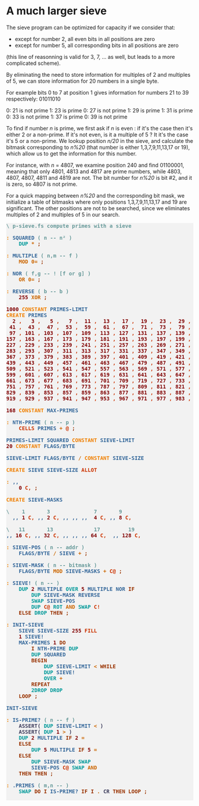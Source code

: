 # A much larger sieve

The sieve program can be optimized for capacity if we consider that:

- except for number 2, all even bits in all positions are zero
- except for number 5, all corresponding bits in all positions are zero

(this line of reasonning is valid for 3, 7, … as well, but leads to a more complicated scheme).

By eliminating the need to store information for multiples of 2 and multiples of 5, we can store information for 20 numbers in a single byte. 

For example bits 0 to 7 at position 1 gives information for numbers 21 to 39 respectively: 01011010

0: 21 is not prime
1: 23 is prime
0: 27 is not prime
1: 29 is prime
1: 31 is prime
0: 33 is not prime
1: 37 is prime
0: 39 is not prime

To find if number *n* is prime, we first ask if *n* is even : if it's the case then it's either 2 or a non-prime.
If it's not even, is it a multiple of 5 ? It it's the case it's 5 or a non-prime.
We lookup position *n/20* in the sieve, and calculate the bitmask corresponding to *n%20* (that number is either 1,3,7,9,11,13,17 or 19), which allow us to get the information for this number.

For instance, with *n* = 4807, we examine position 240 and find 01100001, meaning that only 4801, 4813 and 4817 are prime numbers, while 4803, 4807, 4807, 4811 and 4819 are not. The bit number for *n%20* is bit #2, and it is zero, so 4807 is not prime.

For a quick mapping between *n%20* and the corresponding bit mask, we initialize a table of bitmasks where only positions 1,3,7,9,11,13,17 and 19 are significant. The other positions are not to be searched, since we eliminates multiples of 2 and multiples of 5 in our search.


<pre style="color:#000000;background:#F2F2F2;"><span style="color:#669999; font-weight:bold;">\</span> <span style="color:#669999; font-weight:bold;">p-sieve.fs compute primes with a sieve
</span>
<span style="color:#F07F00; font-weight:bold;">:</span> <span style="color:#336699; font-weight:bold;">SQUARED</span> <span style="color:#669999; font-weight:bold;">(</span> <span style="color:#669999; font-weight:bold;">n -- n² )</span>
    <span style="color:#009999; font-weight:bold;">DUP</span> <span style="color:#CC6600; font-weight:bold;">*</span> <span style="color:#993300; font-weight:bold;">;</span>

<span style="color:#F07F00; font-weight:bold;">:</span> <span style="color:#336699; font-weight:bold;">MULTIPLE</span> <span style="color:#669999; font-weight:bold;">(</span> <span style="color:#669999; font-weight:bold;">n,m -- f )</span>
    <span style="color:#CC6600; font-weight:bold;">MOD</span> <span style="color:#CC6600; font-weight:bold;">0=</span> <span style="color:#993300; font-weight:bold;">;</span>

<span style="color:#F07F00; font-weight:bold;">:</span> <span style="color:#336699; font-weight:bold;">NOR</span> <span style="color:#669999; font-weight:bold;">(</span> <span style="color:#669999; font-weight:bold;">f,g -- ! [f or g] )</span>
    <span style="color:#CC6600; font-weight:bold;">OR</span> <span style="color:#CC6600; font-weight:bold;">0=</span> <span style="color:#993300; font-weight:bold;">;</span>

<span style="color:#F07F00; font-weight:bold;">:</span> <span style="color:#336699; font-weight:bold;">REVERSE</span> <span style="color:#669999; font-weight:bold;">(</span> <span style="color:#669999; font-weight:bold;">b -- b )</span>
    <span style="color:#800000; font-weight:bold;">255</span> <span style="color:#CC6600; font-weight:bold;">XOR</span> <span style="color:#993300; font-weight:bold;">;</span>

<span style="color:#800000; font-weight:bold;">1000</span> <span style="color:#F07F00; font-weight:bold;">CONSTANT</span> <span style="color:#336699; font-weight:bold;">PRIMES-LIMIT</span>
<span style="color:#F07F00; font-weight:bold;">CREATE</span> <span style="color:#336699; font-weight:bold;">PRIMES</span>
  <span style="color:#800000; font-weight:bold;">2</span> <span style="color:#CC3300; font-weight:bold;">,</span>   <span style="color:#800000; font-weight:bold;">3</span> <span style="color:#CC3300; font-weight:bold;">,</span>   <span style="color:#800000; font-weight:bold;">5</span> <span style="color:#CC3300; font-weight:bold;">,</span>   <span style="color:#800000; font-weight:bold;">7</span> <span style="color:#CC3300; font-weight:bold;">,</span>  <span style="color:#800000; font-weight:bold;">11</span> <span style="color:#CC3300; font-weight:bold;">,</span>  <span style="color:#800000; font-weight:bold;">13</span> <span style="color:#CC3300; font-weight:bold;">,</span>  <span style="color:#800000; font-weight:bold;">17</span> <span style="color:#CC3300; font-weight:bold;">,</span>  <span style="color:#800000; font-weight:bold;">19</span> <span style="color:#CC3300; font-weight:bold;">,</span>  <span style="color:#800000; font-weight:bold;">23</span> <span style="color:#CC3300; font-weight:bold;">,</span>  <span style="color:#800000; font-weight:bold;">29</span> <span style="color:#CC3300; font-weight:bold;">,</span>  <span style="color:#800000; font-weight:bold;">31</span> <span style="color:#CC3300; font-weight:bold;">,</span>  <span style="color:#800000; font-weight:bold;">37</span> <span style="color:#CC3300; font-weight:bold;">,</span>
 <span style="color:#800000; font-weight:bold;">41</span> <span style="color:#CC3300; font-weight:bold;">,</span>  <span style="color:#800000; font-weight:bold;">43</span> <span style="color:#CC3300; font-weight:bold;">,</span>  <span style="color:#800000; font-weight:bold;">47</span> <span style="color:#CC3300; font-weight:bold;">,</span>  <span style="color:#800000; font-weight:bold;">53</span> <span style="color:#CC3300; font-weight:bold;">,</span>  <span style="color:#800000; font-weight:bold;">59</span> <span style="color:#CC3300; font-weight:bold;">,</span>  <span style="color:#800000; font-weight:bold;">61</span> <span style="color:#CC3300; font-weight:bold;">,</span>  <span style="color:#800000; font-weight:bold;">67</span> <span style="color:#CC3300; font-weight:bold;">,</span>  <span style="color:#800000; font-weight:bold;">71</span> <span style="color:#CC3300; font-weight:bold;">,</span>  <span style="color:#800000; font-weight:bold;">73</span> <span style="color:#CC3300; font-weight:bold;">,</span>  <span style="color:#800000; font-weight:bold;">79</span> <span style="color:#CC3300; font-weight:bold;">,</span>  <span style="color:#800000; font-weight:bold;">83</span> <span style="color:#CC3300; font-weight:bold;">,</span>  <span style="color:#800000; font-weight:bold;">89</span> <span style="color:#CC3300; font-weight:bold;">,</span>
 <span style="color:#800000; font-weight:bold;">97</span> <span style="color:#CC3300; font-weight:bold;">,</span> <span style="color:#800000; font-weight:bold;">101</span> <span style="color:#CC3300; font-weight:bold;">,</span> <span style="color:#800000; font-weight:bold;">103</span> <span style="color:#CC3300; font-weight:bold;">,</span> <span style="color:#800000; font-weight:bold;">107</span> <span style="color:#CC3300; font-weight:bold;">,</span> <span style="color:#800000; font-weight:bold;">109</span> <span style="color:#CC3300; font-weight:bold;">,</span> <span style="color:#800000; font-weight:bold;">113</span> <span style="color:#CC3300; font-weight:bold;">,</span> <span style="color:#800000; font-weight:bold;">127</span> <span style="color:#CC3300; font-weight:bold;">,</span> <span style="color:#800000; font-weight:bold;">131</span> <span style="color:#CC3300; font-weight:bold;">,</span> <span style="color:#800000; font-weight:bold;">137</span> <span style="color:#CC3300; font-weight:bold;">,</span> <span style="color:#800000; font-weight:bold;">139</span> <span style="color:#CC3300; font-weight:bold;">,</span> <span style="color:#800000; font-weight:bold;">149</span> <span style="color:#CC3300; font-weight:bold;">,</span> <span style="color:#800000; font-weight:bold;">151</span> <span style="color:#CC3300; font-weight:bold;">,</span>
<span style="color:#800000; font-weight:bold;">157</span> <span style="color:#CC3300; font-weight:bold;">,</span> <span style="color:#800000; font-weight:bold;">163</span> <span style="color:#CC3300; font-weight:bold;">,</span> <span style="color:#800000; font-weight:bold;">167</span> <span style="color:#CC3300; font-weight:bold;">,</span> <span style="color:#800000; font-weight:bold;">173</span> <span style="color:#CC3300; font-weight:bold;">,</span> <span style="color:#800000; font-weight:bold;">179</span> <span style="color:#CC3300; font-weight:bold;">,</span> <span style="color:#800000; font-weight:bold;">181</span> <span style="color:#CC3300; font-weight:bold;">,</span> <span style="color:#800000; font-weight:bold;">191</span> <span style="color:#CC3300; font-weight:bold;">,</span> <span style="color:#800000; font-weight:bold;">193</span> <span style="color:#CC3300; font-weight:bold;">,</span> <span style="color:#800000; font-weight:bold;">197</span> <span style="color:#CC3300; font-weight:bold;">,</span> <span style="color:#800000; font-weight:bold;">199</span> <span style="color:#CC3300; font-weight:bold;">,</span> <span style="color:#800000; font-weight:bold;">211</span> <span style="color:#CC3300; font-weight:bold;">,</span> <span style="color:#800000; font-weight:bold;">223</span> <span style="color:#CC3300; font-weight:bold;">,</span>
<span style="color:#800000; font-weight:bold;">227</span> <span style="color:#CC3300; font-weight:bold;">,</span> <span style="color:#800000; font-weight:bold;">229</span> <span style="color:#CC3300; font-weight:bold;">,</span> <span style="color:#800000; font-weight:bold;">233</span> <span style="color:#CC3300; font-weight:bold;">,</span> <span style="color:#800000; font-weight:bold;">239</span> <span style="color:#CC3300; font-weight:bold;">,</span> <span style="color:#800000; font-weight:bold;">241</span> <span style="color:#CC3300; font-weight:bold;">,</span> <span style="color:#800000; font-weight:bold;">251</span> <span style="color:#CC3300; font-weight:bold;">,</span> <span style="color:#800000; font-weight:bold;">257</span> <span style="color:#CC3300; font-weight:bold;">,</span> <span style="color:#800000; font-weight:bold;">263</span> <span style="color:#CC3300; font-weight:bold;">,</span> <span style="color:#800000; font-weight:bold;">269</span> <span style="color:#CC3300; font-weight:bold;">,</span> <span style="color:#800000; font-weight:bold;">271</span> <span style="color:#CC3300; font-weight:bold;">,</span> <span style="color:#800000; font-weight:bold;">277</span> <span style="color:#CC3300; font-weight:bold;">,</span> <span style="color:#800000; font-weight:bold;">281</span> <span style="color:#CC3300; font-weight:bold;">,</span>
<span style="color:#800000; font-weight:bold;">283</span> <span style="color:#CC3300; font-weight:bold;">,</span> <span style="color:#800000; font-weight:bold;">293</span> <span style="color:#CC3300; font-weight:bold;">,</span> <span style="color:#800000; font-weight:bold;">307</span> <span style="color:#CC3300; font-weight:bold;">,</span> <span style="color:#800000; font-weight:bold;">311</span> <span style="color:#CC3300; font-weight:bold;">,</span> <span style="color:#800000; font-weight:bold;">313</span> <span style="color:#CC3300; font-weight:bold;">,</span> <span style="color:#800000; font-weight:bold;">317</span> <span style="color:#CC3300; font-weight:bold;">,</span> <span style="color:#800000; font-weight:bold;">331</span> <span style="color:#CC3300; font-weight:bold;">,</span> <span style="color:#800000; font-weight:bold;">337</span> <span style="color:#CC3300; font-weight:bold;">,</span> <span style="color:#800000; font-weight:bold;">347</span> <span style="color:#CC3300; font-weight:bold;">,</span> <span style="color:#800000; font-weight:bold;">349</span> <span style="color:#CC3300; font-weight:bold;">,</span> <span style="color:#800000; font-weight:bold;">353</span> <span style="color:#CC3300; font-weight:bold;">,</span> <span style="color:#800000; font-weight:bold;">359</span> <span style="color:#CC3300; font-weight:bold;">,</span>
<span style="color:#800000; font-weight:bold;">367</span> <span style="color:#CC3300; font-weight:bold;">,</span> <span style="color:#800000; font-weight:bold;">373</span> <span style="color:#CC3300; font-weight:bold;">,</span> <span style="color:#800000; font-weight:bold;">379</span> <span style="color:#CC3300; font-weight:bold;">,</span> <span style="color:#800000; font-weight:bold;">383</span> <span style="color:#CC3300; font-weight:bold;">,</span> <span style="color:#800000; font-weight:bold;">389</span> <span style="color:#CC3300; font-weight:bold;">,</span> <span style="color:#800000; font-weight:bold;">397</span> <span style="color:#CC3300; font-weight:bold;">,</span> <span style="color:#800000; font-weight:bold;">401</span> <span style="color:#CC3300; font-weight:bold;">,</span> <span style="color:#800000; font-weight:bold;">409</span> <span style="color:#CC3300; font-weight:bold;">,</span> <span style="color:#800000; font-weight:bold;">419</span> <span style="color:#CC3300; font-weight:bold;">,</span> <span style="color:#800000; font-weight:bold;">421</span> <span style="color:#CC3300; font-weight:bold;">,</span> <span style="color:#800000; font-weight:bold;">431</span> <span style="color:#CC3300; font-weight:bold;">,</span> <span style="color:#800000; font-weight:bold;">433</span> <span style="color:#CC3300; font-weight:bold;">,</span>
<span style="color:#800000; font-weight:bold;">439</span> <span style="color:#CC3300; font-weight:bold;">,</span> <span style="color:#800000; font-weight:bold;">443</span> <span style="color:#CC3300; font-weight:bold;">,</span> <span style="color:#800000; font-weight:bold;">449</span> <span style="color:#CC3300; font-weight:bold;">,</span> <span style="color:#800000; font-weight:bold;">457</span> <span style="color:#CC3300; font-weight:bold;">,</span> <span style="color:#800000; font-weight:bold;">461</span> <span style="color:#CC3300; font-weight:bold;">,</span> <span style="color:#800000; font-weight:bold;">463</span> <span style="color:#CC3300; font-weight:bold;">,</span> <span style="color:#800000; font-weight:bold;">467</span> <span style="color:#CC3300; font-weight:bold;">,</span> <span style="color:#800000; font-weight:bold;">479</span> <span style="color:#CC3300; font-weight:bold;">,</span> <span style="color:#800000; font-weight:bold;">487</span> <span style="color:#CC3300; font-weight:bold;">,</span> <span style="color:#800000; font-weight:bold;">491</span> <span style="color:#CC3300; font-weight:bold;">,</span> <span style="color:#800000; font-weight:bold;">499</span> <span style="color:#CC3300; font-weight:bold;">,</span> <span style="color:#800000; font-weight:bold;">503</span> <span style="color:#CC3300; font-weight:bold;">,</span>
<span style="color:#800000; font-weight:bold;">509</span> <span style="color:#CC3300; font-weight:bold;">,</span> <span style="color:#800000; font-weight:bold;">521</span> <span style="color:#CC3300; font-weight:bold;">,</span> <span style="color:#800000; font-weight:bold;">523</span> <span style="color:#CC3300; font-weight:bold;">,</span> <span style="color:#800000; font-weight:bold;">541</span> <span style="color:#CC3300; font-weight:bold;">,</span> <span style="color:#800000; font-weight:bold;">547</span> <span style="color:#CC3300; font-weight:bold;">,</span> <span style="color:#800000; font-weight:bold;">557</span> <span style="color:#CC3300; font-weight:bold;">,</span> <span style="color:#800000; font-weight:bold;">563</span> <span style="color:#CC3300; font-weight:bold;">,</span> <span style="color:#800000; font-weight:bold;">569</span> <span style="color:#CC3300; font-weight:bold;">,</span> <span style="color:#800000; font-weight:bold;">571</span> <span style="color:#CC3300; font-weight:bold;">,</span> <span style="color:#800000; font-weight:bold;">577</span> <span style="color:#CC3300; font-weight:bold;">,</span> <span style="color:#800000; font-weight:bold;">587</span> <span style="color:#CC3300; font-weight:bold;">,</span> <span style="color:#800000; font-weight:bold;">593</span> <span style="color:#CC3300; font-weight:bold;">,</span>
<span style="color:#800000; font-weight:bold;">599</span> <span style="color:#CC3300; font-weight:bold;">,</span> <span style="color:#800000; font-weight:bold;">601</span> <span style="color:#CC3300; font-weight:bold;">,</span> <span style="color:#800000; font-weight:bold;">607</span> <span style="color:#CC3300; font-weight:bold;">,</span> <span style="color:#800000; font-weight:bold;">613</span> <span style="color:#CC3300; font-weight:bold;">,</span> <span style="color:#800000; font-weight:bold;">617</span> <span style="color:#CC3300; font-weight:bold;">,</span> <span style="color:#800000; font-weight:bold;">619</span> <span style="color:#CC3300; font-weight:bold;">,</span> <span style="color:#800000; font-weight:bold;">631</span> <span style="color:#CC3300; font-weight:bold;">,</span> <span style="color:#800000; font-weight:bold;">641</span> <span style="color:#CC3300; font-weight:bold;">,</span> <span style="color:#800000; font-weight:bold;">643</span> <span style="color:#CC3300; font-weight:bold;">,</span> <span style="color:#800000; font-weight:bold;">647</span> <span style="color:#CC3300; font-weight:bold;">,</span> <span style="color:#800000; font-weight:bold;">653</span> <span style="color:#CC3300; font-weight:bold;">,</span> <span style="color:#800000; font-weight:bold;">659</span> <span style="color:#CC3300; font-weight:bold;">,</span>
<span style="color:#800000; font-weight:bold;">661</span> <span style="color:#CC3300; font-weight:bold;">,</span> <span style="color:#800000; font-weight:bold;">673</span> <span style="color:#CC3300; font-weight:bold;">,</span> <span style="color:#800000; font-weight:bold;">677</span> <span style="color:#CC3300; font-weight:bold;">,</span> <span style="color:#800000; font-weight:bold;">683</span> <span style="color:#CC3300; font-weight:bold;">,</span> <span style="color:#800000; font-weight:bold;">691</span> <span style="color:#CC3300; font-weight:bold;">,</span> <span style="color:#800000; font-weight:bold;">701</span> <span style="color:#CC3300; font-weight:bold;">,</span> <span style="color:#800000; font-weight:bold;">709</span> <span style="color:#CC3300; font-weight:bold;">,</span> <span style="color:#800000; font-weight:bold;">719</span> <span style="color:#CC3300; font-weight:bold;">,</span> <span style="color:#800000; font-weight:bold;">727</span> <span style="color:#CC3300; font-weight:bold;">,</span> <span style="color:#800000; font-weight:bold;">733</span> <span style="color:#CC3300; font-weight:bold;">,</span> <span style="color:#800000; font-weight:bold;">739</span> <span style="color:#CC3300; font-weight:bold;">,</span> <span style="color:#800000; font-weight:bold;">743</span> <span style="color:#CC3300; font-weight:bold;">,</span>
<span style="color:#800000; font-weight:bold;">751</span> <span style="color:#CC3300; font-weight:bold;">,</span> <span style="color:#800000; font-weight:bold;">757</span> <span style="color:#CC3300; font-weight:bold;">,</span> <span style="color:#800000; font-weight:bold;">761</span> <span style="color:#CC3300; font-weight:bold;">,</span> <span style="color:#800000; font-weight:bold;">769</span> <span style="color:#CC3300; font-weight:bold;">,</span> <span style="color:#800000; font-weight:bold;">773</span> <span style="color:#CC3300; font-weight:bold;">,</span> <span style="color:#800000; font-weight:bold;">787</span> <span style="color:#CC3300; font-weight:bold;">,</span> <span style="color:#800000; font-weight:bold;">797</span> <span style="color:#CC3300; font-weight:bold;">,</span> <span style="color:#800000; font-weight:bold;">809</span> <span style="color:#CC3300; font-weight:bold;">,</span> <span style="color:#800000; font-weight:bold;">811</span> <span style="color:#CC3300; font-weight:bold;">,</span> <span style="color:#800000; font-weight:bold;">821</span> <span style="color:#CC3300; font-weight:bold;">,</span> <span style="color:#800000; font-weight:bold;">823</span> <span style="color:#CC3300; font-weight:bold;">,</span> <span style="color:#800000; font-weight:bold;">827</span> <span style="color:#CC3300; font-weight:bold;">,</span>
<span style="color:#800000; font-weight:bold;">829</span> <span style="color:#CC3300; font-weight:bold;">,</span> <span style="color:#800000; font-weight:bold;">839</span> <span style="color:#CC3300; font-weight:bold;">,</span> <span style="color:#800000; font-weight:bold;">853</span> <span style="color:#CC3300; font-weight:bold;">,</span> <span style="color:#800000; font-weight:bold;">857</span> <span style="color:#CC3300; font-weight:bold;">,</span> <span style="color:#800000; font-weight:bold;">859</span> <span style="color:#CC3300; font-weight:bold;">,</span> <span style="color:#800000; font-weight:bold;">863</span> <span style="color:#CC3300; font-weight:bold;">,</span> <span style="color:#800000; font-weight:bold;">877</span> <span style="color:#CC3300; font-weight:bold;">,</span> <span style="color:#800000; font-weight:bold;">881</span> <span style="color:#CC3300; font-weight:bold;">,</span> <span style="color:#800000; font-weight:bold;">883</span> <span style="color:#CC3300; font-weight:bold;">,</span> <span style="color:#800000; font-weight:bold;">887</span> <span style="color:#CC3300; font-weight:bold;">,</span> <span style="color:#800000; font-weight:bold;">907</span> <span style="color:#CC3300; font-weight:bold;">,</span> <span style="color:#800000; font-weight:bold;">911</span> <span style="color:#CC3300; font-weight:bold;">,</span>
<span style="color:#800000; font-weight:bold;">919</span> <span style="color:#CC3300; font-weight:bold;">,</span> <span style="color:#800000; font-weight:bold;">929</span> <span style="color:#CC3300; font-weight:bold;">,</span> <span style="color:#800000; font-weight:bold;">937</span> <span style="color:#CC3300; font-weight:bold;">,</span> <span style="color:#800000; font-weight:bold;">941</span> <span style="color:#CC3300; font-weight:bold;">,</span> <span style="color:#800000; font-weight:bold;">947</span> <span style="color:#CC3300; font-weight:bold;">,</span> <span style="color:#800000; font-weight:bold;">953</span> <span style="color:#CC3300; font-weight:bold;">,</span> <span style="color:#800000; font-weight:bold;">967</span> <span style="color:#CC3300; font-weight:bold;">,</span> <span style="color:#800000; font-weight:bold;">971</span> <span style="color:#CC3300; font-weight:bold;">,</span> <span style="color:#800000; font-weight:bold;">977</span> <span style="color:#CC3300; font-weight:bold;">,</span> <span style="color:#800000; font-weight:bold;">983</span> <span style="color:#CC3300; font-weight:bold;">,</span> <span style="color:#800000; font-weight:bold;">991</span> <span style="color:#CC3300; font-weight:bold;">,</span> <span style="color:#800000; font-weight:bold;">997</span> <span style="color:#CC3300; font-weight:bold;">,</span>

<span style="color:#800000; font-weight:bold;">168</span> <span style="color:#F07F00; font-weight:bold;">CONSTANT</span> <span style="color:#336699; font-weight:bold;">MAX-PRIMES</span>

<span style="color:#F07F00; font-weight:bold;">:</span> <span style="color:#336699; font-weight:bold;">NTH-PRIME</span> <span style="color:#669999; font-weight:bold;">(</span> <span style="color:#669999; font-weight:bold;">n -- p )</span>
    <span style="color:#CC3300; font-weight:bold;">CELLS</span> <span style="color:#336699; font-weight:bold;">PRIMES</span> <span style="color:#CC6600; font-weight:bold;">+</span> <span style="color:#CC3300; font-weight:bold;">@</span> <span style="color:#993300; font-weight:bold;">;</span>

<span style="color:#336699; font-weight:bold;">PRIMES-LIMIT</span> <span style="color:#336699; font-weight:bold;">SQUARED</span> <span style="color:#F07F00; font-weight:bold;">CONSTANT</span> <span style="color:#336699; font-weight:bold;">SIEVE-LIMIT</span>
<span style="color:#800000; font-weight:bold;">20</span> <span style="color:#F07F00; font-weight:bold;">CONSTANT</span> <span style="color:#336699; font-weight:bold;">FLAGS/BYTE</span>

<span style="color:#336699; font-weight:bold;">SIEVE-LIMIT</span> <span style="color:#336699; font-weight:bold;">FLAGS/BYTE</span> <span style="color:#CC6600; font-weight:bold;">/</span> <span style="color:#F07F00; font-weight:bold;">CONSTANT</span> <span style="color:#336699; font-weight:bold;">SIEVE-SIZE</span>

<span style="color:#F07F00; font-weight:bold;">CREATE</span> <span style="color:#336699; font-weight:bold;">SIEVE</span> <span style="color:#336699; font-weight:bold;">SIEVE-SIZE</span> <span style="color:#CC3300; font-weight:bold;">ALLOT</span>

<span style="color:#F07F00; font-weight:bold;">:</span> <span style="color:#336699; font-weight:bold;">,,</span>
    <span style="color:#800000; font-weight:bold;">0</span> <span style="color:#CC3300; font-weight:bold;">C,</span> <span style="color:#993300; font-weight:bold;">;</span>

<span style="color:#F07F00; font-weight:bold;">CREATE</span> <span style="color:#336699; font-weight:bold;">SIEVE-MASKS</span>

<span style="color:#669999; font-weight:bold;">\</span> <span style="color:#669999; font-weight:bold;">   1       3              7       9
</span>  <span style="color:#336699; font-weight:bold;">,,</span> <span style="color:#800000; font-weight:bold;">1</span> <span style="color:#CC3300; font-weight:bold;">C,</span> <span style="color:#336699; font-weight:bold;">,,</span> <span style="color:#800000; font-weight:bold;">2</span> <span style="color:#CC3300; font-weight:bold;">C,</span> <span style="color:#336699; font-weight:bold;">,,</span> <span style="color:#336699; font-weight:bold;">,,</span> <span style="color:#336699; font-weight:bold;">,,</span>  <span style="color:#800000; font-weight:bold;">4</span> <span style="color:#CC3300; font-weight:bold;">C,</span> <span style="color:#336699; font-weight:bold;">,,</span> <span style="color:#800000; font-weight:bold;">8</span> <span style="color:#CC3300; font-weight:bold;">C,</span>

<span style="color:#669999; font-weight:bold;">\</span> <span style="color:#669999; font-weight:bold;">  11       13             17         19
</span><span style="color:#336699; font-weight:bold;">,,</span> <span style="color:#800000; font-weight:bold;">16</span> <span style="color:#CC3300; font-weight:bold;">C,</span> <span style="color:#336699; font-weight:bold;">,,</span> <span style="color:#800000; font-weight:bold;">32</span> <span style="color:#CC3300; font-weight:bold;">C,</span> <span style="color:#336699; font-weight:bold;">,,</span> <span style="color:#336699; font-weight:bold;">,,</span> <span style="color:#336699; font-weight:bold;">,,</span> <span style="color:#800000; font-weight:bold;">64</span> <span style="color:#CC3300; font-weight:bold;">C,</span>  <span style="color:#336699; font-weight:bold;">,,</span> <span style="color:#800000; font-weight:bold;">128</span> <span style="color:#CC3300; font-weight:bold;">C,</span>

<span style="color:#F07F00; font-weight:bold;">:</span> <span style="color:#336699; font-weight:bold;">SIEVE-POS</span> <span style="color:#669999; font-weight:bold;">(</span> <span style="color:#669999; font-weight:bold;">n -- addr )</span>
    <span style="color:#336699; font-weight:bold;">FLAGS/BYTE</span> <span style="color:#CC6600; font-weight:bold;">/</span> <span style="color:#336699; font-weight:bold;">SIEVE</span> <span style="color:#CC6600; font-weight:bold;">+</span> <span style="color:#993300; font-weight:bold;">;</span>

<span style="color:#F07F00; font-weight:bold;">:</span> <span style="color:#336699; font-weight:bold;">SIEVE-MASK</span> <span style="color:#669999; font-weight:bold;">(</span> <span style="color:#669999; font-weight:bold;">n -- bitmask )</span>
    <span style="color:#336699; font-weight:bold;">FLAGS/BYTE</span> <span style="color:#CC6600; font-weight:bold;">MOD</span> <span style="color:#336699; font-weight:bold;">SIEVE-MASKS</span> <span style="color:#CC6600; font-weight:bold;">+</span> <span style="color:#CC3300; font-weight:bold;">C@</span> <span style="color:#993300; font-weight:bold;">;</span>

<span style="color:#F07F00; font-weight:bold;">:</span> <span style="color:#336699; font-weight:bold;">SIEVE!</span> <span style="color:#669999; font-weight:bold;">(</span> <span style="color:#669999; font-weight:bold;">n -- )</span>
    <span style="color:#009999; font-weight:bold;">DUP</span> <span style="color:#800000; font-weight:bold;">2</span> <span style="color:#336699; font-weight:bold;">MULTIPLE</span> <span style="color:#009999; font-weight:bold;">OVER</span> <span style="color:#800000; font-weight:bold;">5</span> <span style="color:#336699; font-weight:bold;">MULTIPLE</span> <span style="color:#336699; font-weight:bold;">NOR</span> <span style="color:#993300; font-weight:bold;">IF</span>
        <span style="color:#009999; font-weight:bold;">DUP</span> <span style="color:#336699; font-weight:bold;">SIEVE-MASK</span> <span style="color:#336699; font-weight:bold;">REVERSE</span>
        <span style="color:#009999; font-weight:bold;">SWAP</span> <span style="color:#336699; font-weight:bold;">SIEVE-POS</span>
        <span style="color:#009999; font-weight:bold;">DUP</span> <span style="color:#CC3300; font-weight:bold;">C@</span> <span style="color:#009999; font-weight:bold;">ROT</span> <span style="color:#CC6600; font-weight:bold;">AND</span> <span style="color:#009999; font-weight:bold;">SWAP</span> <span style="color:#CC3300; font-weight:bold;">C!</span>
    <span style="color:#993300; font-weight:bold;">ELSE</span> <span style="color:#009999; font-weight:bold;">DROP</span> <span style="color:#993300; font-weight:bold;">THEN</span> <span style="color:#993300; font-weight:bold;">;</span>

<span style="color:#F07F00; font-weight:bold;">:</span> <span style="color:#336699; font-weight:bold;">INIT-SIEVE</span>
    <span style="color:#336699; font-weight:bold;">SIEVE</span> <span style="color:#336699; font-weight:bold;">SIEVE-SIZE</span> <span style="color:#800000; font-weight:bold;">255</span> <span style="color:#CC3300; font-weight:bold;">FILL</span>
    <span style="color:#800000; font-weight:bold;">1</span> <span style="color:#336699; font-weight:bold;">SIEVE!</span>
    <span style="color:#336699; font-weight:bold;">MAX-PRIMES</span> <span style="color:#800000; font-weight:bold;">1</span> <span style="color:#993300; font-weight:bold;">DO</span>
        <span style="color:#993300; font-weight:bold;">I</span> <span style="color:#336699; font-weight:bold;">NTH-PRIME</span> <span style="color:#009999; font-weight:bold;">DUP</span>
        <span style="color:#009999; font-weight:bold;">DUP</span> <span style="color:#336699; font-weight:bold;">SQUARED</span>
        <span style="color:#993300; font-weight:bold;">BEGIN</span>
            <span style="color:#009999; font-weight:bold;">DUP</span> <span style="color:#336699; font-weight:bold;">SIEVE-LIMIT</span> <span style="color:#CC6600; font-weight:bold;">&lt;</span> <span style="color:#993300; font-weight:bold;">WHILE</span>
            <span style="color:#009999; font-weight:bold;">DUP</span> <span style="color:#336699; font-weight:bold;">SIEVE!</span>
            <span style="color:#009999; font-weight:bold;">OVER</span> <span style="color:#CC6600; font-weight:bold;">+</span>
        <span style="color:#993300; font-weight:bold;">REPEAT</span>
        <span style="color:#009999; font-weight:bold;">2DROP</span> <span style="color:#009999; font-weight:bold;">DROP</span>
    <span style="color:#993300; font-weight:bold;">LOOP</span> <span style="color:#993300; font-weight:bold;">;</span>

<span style="color:#336699; font-weight:bold;">INIT-SIEVE</span>

<span style="color:#F07F00; font-weight:bold;">:</span> <span style="color:#336699; font-weight:bold;">IS-PRIME?</span> <span style="color:#669999; font-weight:bold;">(</span> <span style="color:#669999; font-weight:bold;">n -- f )</span>
    <span style="color:#3D3D5C; font-weight:bold;">ASSERT(</span> <span style="color:#009999; font-weight:bold;">DUP</span> <span style="color:#336699; font-weight:bold;">SIEVE-LIMIT</span> <span style="color:#CC6600; font-weight:bold;">&lt;</span> <span style="color:#3D3D5C; font-weight:bold;">)</span>
    <span style="color:#3D3D5C; font-weight:bold;">ASSERT(</span> <span style="color:#009999; font-weight:bold;">DUP</span> <span style="color:#800000; font-weight:bold;">1</span> <span style="color:#CC6600; font-weight:bold;">&gt;</span> <span style="color:#3D3D5C; font-weight:bold;">)</span>
    <span style="color:#009999; font-weight:bold;">DUP</span> <span style="color:#800000; font-weight:bold;">2</span> <span style="color:#336699; font-weight:bold;">MULTIPLE</span> <span style="color:#993300; font-weight:bold;">IF</span> <span style="color:#800000; font-weight:bold;">2</span> <span style="color:#CC6600; font-weight:bold;">=</span>
    <span style="color:#993300; font-weight:bold;">ELSE</span>
        <span style="color:#009999; font-weight:bold;">DUP</span> <span style="color:#800000; font-weight:bold;">5</span> <span style="color:#336699; font-weight:bold;">MULTIPLE</span> <span style="color:#993300; font-weight:bold;">IF</span> <span style="color:#800000; font-weight:bold;">5</span> <span style="color:#CC6600; font-weight:bold;">=</span>
    <span style="color:#993300; font-weight:bold;">ELSE</span>
        <span style="color:#009999; font-weight:bold;">DUP</span> <span style="color:#336699; font-weight:bold;">SIEVE-MASK</span> <span style="color:#009999; font-weight:bold;">SWAP</span>
        <span style="color:#336699; font-weight:bold;">SIEVE-POS</span> <span style="color:#CC3300; font-weight:bold;">C@</span> <span style="color:#009999; font-weight:bold;">SWAP</span> <span style="color:#CC6600; font-weight:bold;">AND</span>
    <span style="color:#993300; font-weight:bold;">THEN</span> <span style="color:#993300; font-weight:bold;">THEN</span> <span style="color:#993300; font-weight:bold;">;</span>

<span style="color:#F07F00; font-weight:bold;">:</span> <span style="color:#336699; font-weight:bold;">.PRIMES</span> <span style="color:#669999; font-weight:bold;">(</span> <span style="color:#669999; font-weight:bold;">m,n -- )</span>
    <span style="color:#009999; font-weight:bold;">SWAP</span> <span style="color:#993300; font-weight:bold;">DO</span> <span style="color:#993300; font-weight:bold;">I</span> <span style="color:#336699; font-weight:bold;">IS-PRIME?</span> <span style="color:#993300; font-weight:bold;">IF</span> <span style="color:#993300; font-weight:bold;">I</span> <span style="color:#CC6600; font-weight:bold;">.</span> <span style="color:#3D3D5C; font-weight:bold;">CR</span> <span style="color:#993300; font-weight:bold;">THEN</span> <span style="color:#993300; font-weight:bold;">LOOP</span> <span style="color:#993300; font-weight:bold;">;</span>

</pre>
